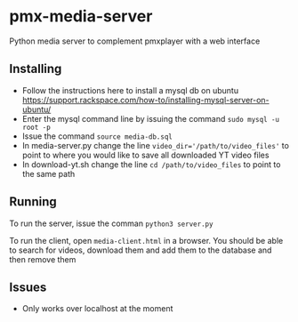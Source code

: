 # pmx-media-server
Python media server to complement pmxplayer with a web interface

## Installing
- Follow the instructions here to install a mysql db on ubuntu https://support.rackspace.com/how-to/installing-mysql-server-on-ubuntu/
- Enter the mysql command line by issuing the command `sudo mysql -u root -p`
- Issue the command `source media-db.sql`
- In media-server.py change the line `video_dir='/path/to/video_files'` to point to where you would like to save all downloaded YT video files
- In download-yt.sh change the line `cd /path/to/video_files` to point to the same path

## Running
To run the server, issue the comman `python3 server.py`

To run the client, open `media-client.html` in a browser. You should be able to search for videos, download them and add them to the database and then remove them

## Issues
- Only works over localhost at the moment

